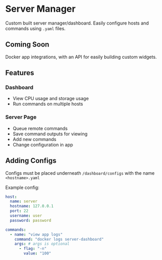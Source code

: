 # Server Manager

Custom built server manager/dashboard. Easily configure hosts and commands using `.yaml` files.

## Coming Soon

Docker app integrations, with an API for easily building custom widgets.

## Features

### Dashboard

- View CPU usage and storage usage
- Run commands on multiple hosts

### Server Page

- Queue remote commands
- Save command outputs for viewing
- Add new commands
- Change configuration in app

## Adding Configs

Configs must be placed underneath `/dashboard/configs` with the name `<hostname>.yaml`

Example config:

```yaml
host:
  name: server
  hostname: 127.0.0.1
  port: 22
  username: user
  password: password

commands:
  - name: "view app logs"
    command: "docker logs server-dashboard"
    args: # args is optional
      - flag: "-n"
        value: "100"
```
